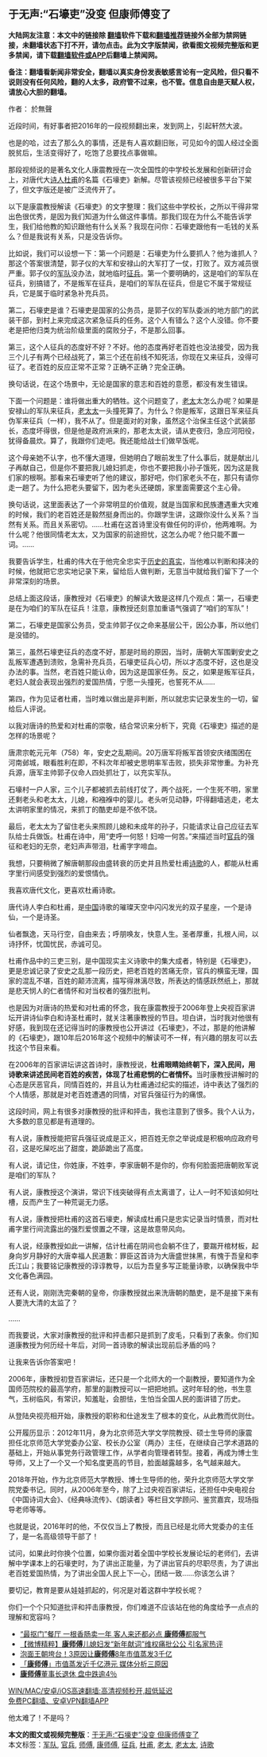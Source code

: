  <h2>于无声:“石壕吏”没变 但康师傅变了</h2> <p class="notice"><b>大陆网友注意：本文中的链接除 <a href="https://github.com/bannedbook/fanqiang" >翻墙</a>软件下载和<a href="https://github.com/killgcd/justmysocks/blob/master/README.md">翻墙推荐</a>链接外全部为禁网链接，未翻墙状态下打不开，请勿点击。此为文字版禁闻，欲看图文视频完整版和更多禁闻，请下载<a href="https://github.com/bannedbook/fanqiang">翻墙软件或APP</a>后翻墙上禁闻网。</p><p>备注：翻墙看新闻非常安全，翻墙以真实身份发表敏感言论有一定风险，但只看不说则没有任何风险，翻的人太多，政府管不过来，也不管。信息自由是天赋人权，请放心大胆的翻墙。</b></p>  <div class="entry"> <p>作者： 於無聲</p> <p>近段时间，有好事者把2016年的一段视频翻出来，发到网上，引起轩然大波。</p> <p>也是的哈，过去了那么久的事情，还是有人喜欢翻旧账，可见如今的国人经过全面脱贫后，生活变得好了，吃饱了总要找点事做嘛。</p> <p>那段视频说的是著名文化人康震教授在一次全国性的中学校长发展和创新研讨会上，对唐代大<span class='wp_keywordlink'><a href="https://www.bannedbook.org/forum11/topic295.html" title="禁片：诗人的悲歌" target="_blank">诗人</a></span><a href="https://www.bannedbook.org/bnews/tag/%e6%9d%9c%e7%94%ab/" class="st_tag internal_tag" rel="tag" title="标签 杜甫 下的日志">杜甫</a>的名篇《石壕吏》新解。尽管该视频已经被很多平台下架了，但文字版还是被广泛流传开了。</p> <p>以下是康震教授解读《石壕吏》的文字整理：我们这些中学校长，之所以干得非常出色很优秀，是因为我们知道为什么做这件事情。那我们现在为什么不能告诉学生，我们给他教的知识跟他有什么关系？我现在问你：石壕吏跟他有一毛钱的关系么？但是我说有关系，只是没告诉你。</p> <p>比如说，我们可以设想一下：第一个问题是：石壕吏为什么要抓人？他为谁抓人？那这个答案很清楚，郭子仪的大军和安禄山的大军打了一仗，打败了。双方减员很严重。郭子仪的<a href="https://www.bannedbook.org/bnews/tag/%E5%86%9B%E9%98%9F/" class="st_tag internal_tag" rel="tag" title="标签 军队 下的日志">军队</a>没办法，就地临时<a href="https://www.bannedbook.org/bnews/tag/%E5%BE%81%E5%85%B5/" class="st_tag internal_tag" rel="tag" title="标签 征兵 下的日志">征兵</a>。第一个要明确的，这是咱们的军队在征兵，别搞错了，不是叛军在征兵，是咱们的军队在征兵，但是它不属于常规征兵，它是属于临时紧急补充兵员。</p> <p>第二，石壕吏是谁？石壕吏是国家的公务员，是郭子仪的军队委派的地方部门的武装干部，到村上来完成这次紧急征兵的任务。这个人有错么？这个人没错。你不要老是把他归类为统治阶级里面的腐败分子，不是那么回事。</p> <p>第三，这个人征兵的态度好不好？不好。他的态度再好老百姓也没法接受，因为我三个儿子有两个已经战死了，第三个还在前线不知死活，你现在又来征兵，没得可征了。老百姓的反应正常不正常？正确不正确？完全正确。</p> <p>换句话说，在这个场景中，无论是国家的意志和百姓的意愿，都没有发生错误。</p> <p>下面一个问题是：谁将做出重大的牺牲。这个问题变了，<a href="https://www.bannedbook.org/bnews/tag/%E8%80%81%E5%A4%AA/" class="st_tag internal_tag" rel="tag" title="标签 老太 下的日志">老太</a>太怎么办呢？如果是安禄山的军队来征兵，<a href="https://www.bannedbook.org/bnews/tag/%E8%80%81%E5%A4%AA%E5%A4%AA/" class="st_tag internal_tag" rel="tag" title="标签 老太太 下的日志">老太太</a>一头撞死算了。为什么？你是叛军，这跟日军来征兵伪军来征兵（一样），我不从了。但是面对的对象，虽然这个治保主任这个武装部长，态度坏得很，但是他是政府派来的，那老太太说，请从吏夜归，急应河阳役，犹得备晨炊。算了，我跟你们走吧。我还能给战士们做早饭呢。</p> <p>这个母亲她不认字，也不懂大道理，但她明白了眼前发生了什么事后，就是献出儿子再献自己，但是你不要把我儿媳妇抓走，你也不要把我小孙子饿死，因为这是我们家的根啊。那看来石壕吏听了他的建议，那好吧，你们家老头不在，那只有请你走一趟了。为什么把老头要留下，因为老头还硬朗，家里面需要这个主心骨。</p> <p>换句话说，这里面表达了一个非常明显的价值观，就是当国家和民族遭遇重大灾难的时候，我们的老百姓还是毅然挺身而出的。你跟学生讲，这跟你没什么关系？当然有关系。而且关系密切。……杜甫在这首诗里没有做任何的评价，他两难啊。为什么呢？他很同情老太太，又为国家的前途担忧，这怎么办呢？他只能不置一词。……</p>  <p>我要告诉学生，杜甫的伟大在于他完全忠实于<span class='wp_keywordlink'><a href="https://www.bannedbook.org/forum24/topic1547.html" title="历史的真实-万古轮回的记忆" target="_blank">历史的真实</a></span>，当他难以判断和择决的时候，他就把它忠实地记录下来，留给后人做判断，无意当中就给我们留下了一个非常深刻的场景。</p> <p>总结上面这段话，康教授对《石壕吏》的解读大致是这样几个观点：第一，石壕吏是在为咱们的军队在征兵！注意，康教授还刻意加重语气强调了“咱们的军队”！</p> <p>第二，石壕吏是国家公务员，受主帅郭子仪之命来基层公干，因公办事，所以他们是没错的。</p> <p>第三，虽然石壕吏征兵的态度不好，那是时局的原因，当时，唐朝大军围剿安史之乱叛军遭遇到溃败，急需补充兵员，石壕吏征兵心切，所以才态度不好，这也是没办法的事。当然，老百姓只能认命，因为这是国家任务。反之，如果是叛军征兵，老妇人就会表现出强烈的爱国热情，宁愿一头撞死，也誓死不从……</p> <p>第四，作为见证者杜甫，当时难以做出是非判断，所以就忠实记录发生的一切，留给后人评说。</p> <p>以我对唐诗的热爱和对杜甫的崇敬，结合常识来分析下，究竟《石壕吏》描述的是怎样的场景呢？</p> <p>唐肃宗乾元元年（758）年，安史之乱期间。20万唐军将叛军首领安庆绪围困在河南邺城，眼看胜利在即，不料次年却被史思明率军击败，损失非常惨重。为补充兵源，唐军主帅郭子仪命人四处抓壮丁，以充实军队。</p> <p>石壕村一户人家，三个儿子都被抓去前线打仗了，两个战死，一个生死不明，家里还剩老头和老太太，儿媳，和襁褓中的婴儿。老头听见动静，吓得翻墙逃走，老太太讲明家里的情况，来抓丁的酷吏却是不依不饶。</p> <p>最后，老太太为了留住老头来照顾儿媳和未成年的孙子，只能请求让自己应征去军队给士兵做饭。杜甫在诗中，用“吏呼一何怒！妇啼一何苦。”来描述当时<a href="https://www.bannedbook.org/bnews/tag/%E5%AE%98%E5%85%B5/" class="st_tag internal_tag" rel="tag" title="标签 官兵 下的日志">官兵</a>的强征和老妇的无奈，老妇声声带泪，杜甫字字啼血。</p> <p>我想，只要稍微了解唐朝那段由盛转衰的历史并且热爱杜甫<a href="https://www.bannedbook.org/bnews/tag/%E8%AF%97%E6%AD%8C/" class="st_tag internal_tag" rel="tag" title="标签 诗歌 下的日志">诗歌</a>的人，都能从杜甫字里行间感受到强烈的爱恨情仇。</p> <p>我喜欢唐代文化，更喜欢杜甫诗歌。</p> <p>唐代诗人李白和杜甫，是<span class='wp_keywordlink_affiliate'><a href="https://www.bannedbook.org/" title="中国" target="_blank">中国</a></span>诗歌的璀璨天空中闪闪发光的双子星座，一个是诗仙，一个是诗圣。</p>  <p>仙者飘逸，天马行空，自由来去；呼朋唤友，快意人生。圣者厚重，扎根人间，以诗抒怀，忧国忧民，赤诚可见。</p> <p>杜甫作品中的三吏三别，是中国现实主义诗歌中的集大成者，特别是《石壕吏》，更是忠诚记录了安史之乱那一段历史，把老百姓的苦痛无奈，官兵的横蛮无理，国家的混乱不堪，百姓的颠沛流离，描写得淋漓尽致，所表达的情感跃然纸上，那就是悲天悯人的仁者情怀和对当权者的强烈批判。</p> <p>也是因为对唐诗的热爱和对杜甫的怀念，我在康震教授于2006年登上央视百家讲坛开讲诗仙李白和诗圣杜甫时，就关注著康教授的节目。坦白讲，当时我对他很有好感，我到现在还记得当时的康教授也公开讲过《石壕吏》，不过，那是的他讲解的《石壕吏》，跟10年后2016年这个视频中的解读可不一样，有兴趣的朋友可以去找这个节目来看。</p> <p>在2006年的百家讲坛讲这首诗时，康教授说，<strong>杜甫眼睛始终朝下，深入民间，用诗歌来讲述民间老百姓的疾苦，体现了杜甫悲悯的仁者情怀。</strong>当时康教授讲解时的心态是厌恶官兵，同情百姓的，并且认为杜甫通过纪实的描述，诗中表达了强烈的个人情感，那就是对老百姓遭遇的同情，对官兵强征行为的痛恨。</p> <p>这段时间，网上有很多对康教授的批评和抨击，我也注意到了很多。我个人认为，大多数的意见都是有道理的。</p> <p>有人说，康教授能把官兵强征说成是正义，把百姓无奈之举说成是积极响应政府号召，这是吃屎吃出了甜度，跪舔跪出了高度。</p> <p>有人说，请记住，你姓康，不姓李，李家唐朝不是你的，你有何脸面把唐朝败军说是咱们的军队？</p> <p>有人说，康教授这个演讲，常识下线突破得有点太离谱了，让人一时不知该如何吐槽，反而产生了一种荒诞无力感。</p> <p>有人说，康教授把杜甫的这首石壕吏，解读成杜甫只是忠实记录当时情景，而对杜甫字里行间流露出的强烈爱恨置之不理，这是故意带风向。</p> <p>有人说，经康教授如此一讲解，估计杜甫在阴间也会躺不住了，要踹开棺材板，起身向岁月静好的大唐幸福人民道歉：罪臣这首诗为大唐盛世抹黑，有愧于吾皇和李氏江山；我要铭记康教授的谆谆教导，以后为吾皇多写正能量诗歌，以确保我中华文化春色满园。</p> <p>还有人说，刚刚洗完秦朝的皇帝，你康教授就出来洗唐朝的酷吏，是不是接下来有人要洗大清的太监了？</p> <p>……</p>  <p>而我要说，大家对康教授的批评和抨击都只是抓到了皮毛，只看到了表象。你们知道康教授为何历经十年后，对同一首诗歌的解读出现前后矛盾的吗？</p> <p>让我来告诉你答案吧！</p> <p>2006年，康教授初登百家讲坛，还只是一个北师大的一个副教授，要知道作为全国师范院校的最高学府，那里的副教授可以一把把地抓。这时年轻的他，书生意气，玉树临风，有常识，知羞耻，会胆怯，生怕当全国人民的面讲错了历史。</p> <p>从登陆央视亮相开始，康教授的职称和仕途发生了根本的变化，从此教而优则仕。</p> <p>公开履历显示：2012年11月，身为北京师范大学文学院教授、硕士生导师的康震担任北京师范大学党委办公室、校长办公室（两办）主任，在继续自己学术道路的基础上，开始从事党务行政管理工作，从学者向管理者转型。接着，再成为博士生导师，又上了一个又一个知名度更高的节目，脸面越露越多，名气越来越大。</p> <p>2018年开始，作为北京师范大学教授、博士生导师的他，荣升北京师范大学文学院党委书记。同时，从2006年至今，除了上过央视百家讲坛，还担任中央电视台《中国诗词大会》、《经典咏流传》、《朗读者》等栏目文学顾问、鉴赏嘉宾，现场指导老师等等。</p> <p>也就是说，2016年时的他，不仅仅当上了教授，而且已经是北师大党委办的主任了，是一名高级领导干部了！</p> <p>试问，如果此时你换个位置，如果你面对着全国中学校长发展论坛的老师们，去讲解中学课本上的石壕吏时，为了讲出正能量，为了讲出官兵的尽职尽责，为了讲出老百姓爱国热情，为了讲出全国人民上下一心，团结一致……你该怎么讲？</p> <p>要切记，教育是要从娃娃抓起的，何况是对着这群中学校长呢？</p> <p>你们一个个只知道批评和抨击康教授，你们难道不应该站在他的角度给予一点点的理解和宽容吗？</p> <ul class='op-related-articles' title='相关阅读'> <li><a href='https://www.bannedbook.org/bnews/funmedia/20200330/1302865.html' target='_blank'>“最抠门”餐厅 一根香肠卖一年 客人来还都必点 <b>康师傅</b>都服气</a></li> <li><a href='https://www.bannedbook.org/bnews/comments/20190204/1075504.html' target='_blank'>【微博精粹】<b>康师傅</b>儿媳妇发“新年献词”维权痛批公公 引名家热评</a></li> <li><a href='https://www.bannedbook.org/bnews/taiwannews/20190110/1061676.html' target='_blank'>泡面王朝垮台！3原因让<b>康师傅</b>8年市值蒸发3千亿</a></li> <li><a href='https://www.bannedbook.org/bnews/finance/20190108/1060636.html' target='_blank'>「<b>康师傅</b>」市值蒸发近千亿港元 媒体分析三原因</a></li> <li><a href='https://www.bannedbook.org/bnews/baitai/20181221/1050857.html' target='_blank'><b>康师傅</b>董事长退休 盘中跌逾4％</a></li> </ul> <p class="texttj"> <a href="https://github.com/bannedbook/fanqiang/wiki/V2ray%E6%9C%BA%E5%9C%BA" target="_blank">WIN/MAC/安卓/iOS高速翻墙:高清视频秒开,超低延迟</a><br/> <a href="https://github.com/bannedbook/fanqiang/wiki/%E7%A6%81%E9%97%BB%E7%BD%91%E5%AE%89%E5%8D%93%E7%BF%BB%E5%A2%99%E6%96%B0%E9%97%BBAPP" target="_blank">免费PC翻墙、安卓VPN翻墙APP</a></p><p>他太难了！不是吗？</p> <a name='sharetosocial'></a>       <div><b>本文的图文或视频完整版</b>：<a href='https://www.bannedbook.org/bnews/comments/20210325/1512267.html'>于无声:“石壕吏”没变 但康师傅变了</a></div>  </div><!--END ENTRY--> <div class="postfooter"> <div>本文标签：<a href="https://www.bannedbook.org/bnews/tag/%E5%86%9B%E9%98%9F/" rel="tag">军队</a>, <a href="https://www.bannedbook.org/bnews/tag/%E5%AE%98%E5%85%B5/" rel="tag">官兵</a>, <a href="https://www.bannedbook.org/bnews/tag/%E5%B8%88%E5%82%85/" rel="tag">师傅</a>, <a href="https://www.bannedbook.org/bnews/tag/%E5%BA%B7%E5%B8%88%E5%82%85/" rel="tag">康师傅</a>, <a href="https://www.bannedbook.org/bnews/tag/%E5%BE%81%E5%85%B5/" rel="tag">征兵</a>, <a href="https://www.bannedbook.org/bnews/tag/%e6%9d%9c%e7%94%ab/" rel="tag">杜甫</a>, <a href="https://www.bannedbook.org/bnews/tag/%E8%80%81%E5%A4%AA/" rel="tag">老太</a>, <a href="https://www.bannedbook.org/bnews/tag/%E8%80%81%E5%A4%AA%E5%A4%AA/" rel="tag">老太太</a>, <a href="https://www.bannedbook.org/bnews/tag/%E8%AF%97%E6%AD%8C/" rel="tag">诗歌</a></div>  </div><!--END POSTFOOTER--> 